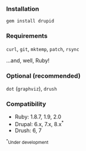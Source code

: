### Installation

`gem install drupid`

### Requirements

`curl`, `git`, `mktemp`, `patch`, `rsync`
    
…and, well, Ruby!

### Optional (recommended)

`dot` (`graphviz`), `drush`

### Compatibility

- Ruby: <i class="icon-ok"></i>1.8.7, <i class="icon-ok"></i>1.9, <i class="icon-ok"></i>2.0
- Drupal: <i class="icon-ok"></i>6.x, <i class="icon-ok"></i>7.x, <i class="icon-remove"></i>8.x<sup>*</sup>
- Drush: <i class="icon-ok"></i>6, <i class="icon-ok"></i>7

<small><sup>*</sup>Under development</small>
